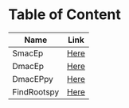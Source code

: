 # Table of Content

| Name | Link |
| --- | --- |
| SmacEp | [Here](https://github.com/Alekoll/Math4610/blob/master/SolutionManual/SmacEP.md) |
| DmacEp | [Here](https://github.com/Alekoll/Math4610/blob/master/SolutionManual/DmacEp.md) |
| DmacEPpy | [Here](https://github.com/Alekoll/Math4610/blob/master/SolutionManual/DmacEPPy.md) |
| FindRootspy | [Here](https://github.com/Alekoll/Math4610/blob/master/SolutionManual/findRoots.md) |



